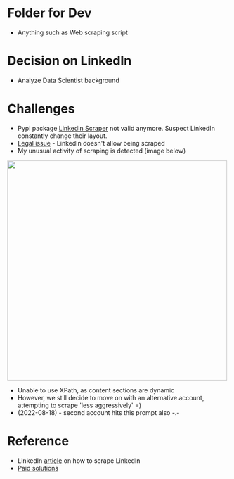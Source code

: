 # Folder for Dev
- Anything such as Web scraping script

# Decision on LinkedIn
- Analyze Data Scientist background

# Challenges
- Pypi package [LinkedIn Scraper](https://pypi.org/project/linkedin-scraper/) not valid anymore. Suspect LinkedIn constantly change their layout.
- [Legal issue](https://news.linkedin.com/2022/may/an-update-on-scraping) - LinkedIn doesn't allow being scraped
- My unusual activity of scraping is detected (image below)

<img src="https://user-images.githubusercontent.com/51041738/184996499-20c651e1-0ae3-48c1-ab61-b6194697a49b.png" width=500>

- Unable to use XPath, as content sections are dynamic
- However, we still decide to move on with an alternative account, attempting to scrape 'less aggressively' =)
- (2022-08-18) - second account hits this prompt also -.-

# Reference
- LinkedIn [article](https://www.linkedin.com/pulse/how-easy-scraping-data-from-linkedin-profiles-david-craven/) on how to scrape LinkedIn
- [Paid solutions](https://earthweb.com/linkedin-scrapers/)
